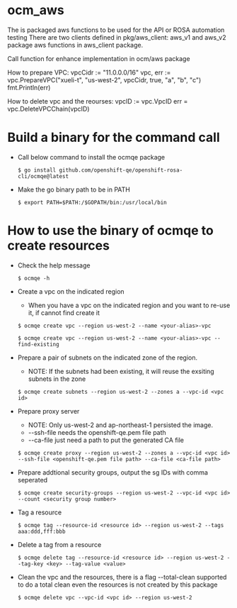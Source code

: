 # ocm_aws

The is packaged aws functions to be used for the API or ROSA automation testing
There are two clients defined in pkg/aws_client: aws_v1 and aws_v2
 package aws functions in aws_client package.

 Call function for enhance implementation in ocm/aws package

 How to prepare VPC:
    vpcCidr := "11.0.0.0/16"
	vpc, err := vpc.PrepareVPC("xueli-t", "us-west-2", vpcCidr, true, "a", "b", "c")
	fmt.Println(err)

How to delete vpc and the reourses:
	vpcID := vpc.VpcID
	err = vpc.DeleteVPCChain(vpcID)

# Build a binary for the command call
* Call below command to install the ocmqe package

	`$ go install github.com/openshift-qe/openshift-rosa-cli/ocmqe@latest`

* Make the go binary path to be in PATH

	`$ export PATH=$PATH:/$GOPATH/bin:/usr/local/bin`

# How to use the binary of ocmqe to create resources
* Check the help message

	`$ ocmqe -h`

* Create a vpc on the indicated region
	* When you have a vpc on the indicated region and you want to re-use it, if cannot find create it

	`$ ocmqe create vpc --region us-west-2 --name <your-alias>-vpc`

	`$ ocmqe create vpc --region us-west-2 --name <your-alias>-vpc --find-existing`

* Prepare a pair of subnets on the indicated zone of the region. 
	* NOTE: If the subnets had been existing, it will reuse the exsiting subnets in the zone

	`$ ocmqe create subnets --region us-west-2 --zones a --vpc-id <vpc id>`

* Prepare proxy server
	* NOTE: Only us-west-2 and ap-northeast-1 persisted the image.
	* --ssh-file needs the openshift-qe.pem file path
	* --ca-file just need a path to put the generated CA file

	`$ ocmqe create proxy --region us-west-2 --zones a --vpc-id <vpc id> --ssh-file <openshift-qe.pem file path> --ca-file <ca-file path>`

* Prepare addtional security groups, output the sg IDs with comma seperated

	`$ ocmqe create security-groups --region us-west-2 --vpc-id <vpc id> --count <security group number>`

* Tag a resource

	`$ ocmqe tag --resource-id <resource id> --region us-west-2 --tags aaa:ddd,fff:bbb`

* Delete a tag from a resource

	`$ ocmqe delete tag --resource-id <resource id> --region us-west-2 --tag-key <key> --tag-value <value>`

* Clean the vpc and the resources, there is a flag --total-clean supported to do a total clean even the resources is not created by this package

	`$ ocmqe delete vpc --vpc-id <vpc id> --region us-west-2`